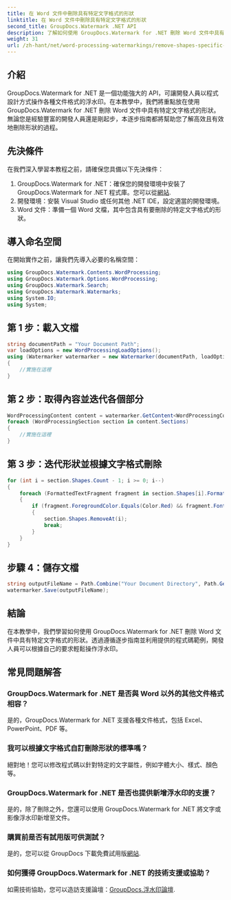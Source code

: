 ```yaml
---
title: 在 Word 文件中刪除具有特定文字格式的形狀
linktitle: 在 Word 文件中刪除具有特定文字格式的形狀
second_title: GroupDocs.Watermark .NET API
description: 了解如何使用 GroupDocs.Watermark for .NET 刪除 Word 文件中具有特定文字格式的形狀。請遵循我們的指南來有效地處理浮水印。
weight: 31
url: /zh-hant/net/word-processing-watermarkings/remove-shapes-specific-text-formatting-word-docs/
---
```

## 介紹
GroupDocs.Watermark for .NET 是一個功能強大的 API，可讓開發人員以程式設計方式操作各種文件格式的浮水印。在本教學中，我們將重點放在使用 GroupDocs.Watermark for .NET 刪除 Word 文件中具有特定文字格式的形狀。無論您是經驗豐富的開發人員還是剛起步，本逐步指南都將幫助您了解高效且有效地刪除形狀的過程。
## 先決條件
在我們深入學習本教程之前，請確保您具備以下先決條件：
1.  GroupDocs.Watermark for .NET：確保您的開發環境中安裝了 GroupDocs.Watermark for .NET 程式庫。您可以從[網站](https://releases.groupdocs.com/Watermark/net/).
2. 開發環境：安裝 Visual Studio 或任何其他 .NET IDE，設定適當的開發環境。
3. Word 文件：準備一個 Word 文檔，其中包含具有要刪除的特定文字格式的形狀。

## 導入命名空間
在開始實作之前，讓我們先導入必要的名稱空間：
```csharp
using GroupDocs.Watermark.Contents.WordProcessing;
using GroupDocs.Watermark.Options.WordProcessing;
using GroupDocs.Watermark.Search;
using GroupDocs.Watermark.Watermarks;
using System.IO;
using System;
```
## 第 1 步：載入文檔
```csharp
string documentPath = "Your Document Path";
var loadOptions = new WordProcessingLoadOptions();
using (Watermarker watermarker = new Watermarker(documentPath, loadOptions))
{
    //實施在這裡
}
```
## 第 2 步：取得內容並迭代各個部分
```csharp
WordProcessingContent content = watermarker.GetContent<WordProcessingContent>();
foreach (WordProcessingSection section in content.Sections)
{
    //實施在這裡
}
```
## 第 3 步：迭代形狀並根據文字格式刪除
```csharp
for (int i = section.Shapes.Count - 1; i >= 0; i--)
{
    foreach (FormattedTextFragment fragment in section.Shapes[i].FormattedTextFragments)
    {
        if (fragment.ForegroundColor.Equals(Color.Red) && fragment.Font.FamilyName == "Arial")
        {
            section.Shapes.RemoveAt(i);
            break;
        }
    }
}
```
## 步驟 4：儲存文檔
```csharp
string outputFileName = Path.Combine("Your Document Directory", Path.GetFileName(documentPath));
watermarker.Save(outputFileName);
```

## 結論
在本教學中，我們學習如何使用 GroupDocs.Watermark for .NET 刪除 Word 文件中具有特定文字格式的形狀。透過遵循逐步指南並利用提供的程式碼範例，開發人員可以根據自己的要求輕鬆操作浮水印。
## 常見問題解答
### GroupDocs.Watermark for .NET 是否與 Word 以外的其他文件格式相容？
是的，GroupDocs.Watermark for .NET 支援各種文件格式，包括 Excel、PowerPoint、PDF 等。
### 我可以根據文字格式自訂刪除形狀的標準嗎？
絕對地！您可以修改程式碼以針對特定的文字屬性，例如字體大小、樣式、顏色等。
### GroupDocs.Watermark for .NET 是否也提供新增浮水印的支援？
是的，除了刪除之外，您還可以使用 GroupDocs.Watermark for .NET 將文字或影像浮水印新增至文件。
### 購買前是否有試用版可供測試？
是的，您可以從 GroupDocs 下載免費試用版[網站](https://releases.groupdocs.com/).
### 如何獲得 GroupDocs.Watermark for .NET 的技術支援或協助？
如需技術協助，您可以造訪支援論壇：[GroupDocs.浮水印論壇](https://forum.groupdocs.com/c/watermark/19).